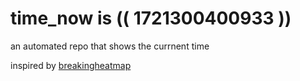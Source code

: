 # time_now is (( 1721300400933 ))

an automated repo that shows the currnent time

inspired by [breakingheatmap](https://github.com/breakingheatmap/breakingheatmap)